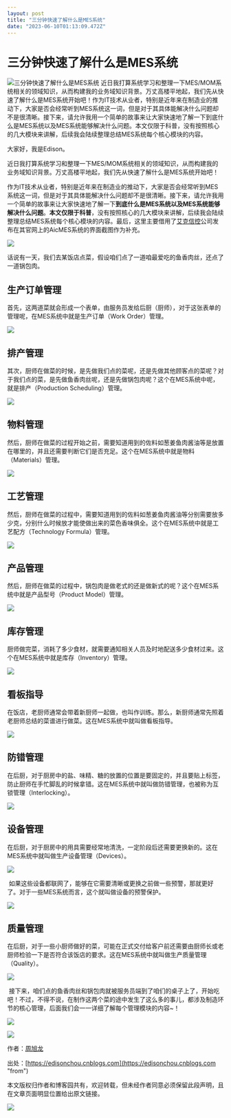 ```yaml
---
layout: post
title: "三分钟快速了解什么是MES系统"
date: "2023-06-10T01:13:09.472Z"
---
```

三分钟快速了解什么是MES系统
===============

![三分钟快速了解什么是MES系统](https://img2023.cnblogs.com/blog/381412/202306/381412-20230609194643113-114270250.png) 近日我打算系统学习和整理一下MES/MOM系统相关的领域知识，从而构建我的业务域知识背景。万丈高楼平地起，我们先从快速了解什么是MES系统开始吧！作为IT技术从业者，特别是近年来在制造业的推动下，大家是否会经常听到MES系统这一词，但是对于其具体能解决什么问题却不是很清晰。接下来，请允许我用一个简单的故事来让大家快速地了解一下到底什么是MES系统以及MES系统能够解决什么问题。本文仅限于科普，没有按照核心的几大模块来讲解，后续我会陆续整理总结MES系统每个核心模块的内容。

大家好，我是Edison。

近日我打算系统学习和整理一下MES/MOM系统相关的领域知识，从而构建我的业务域知识背景。万丈高楼平地起，我们先从快速了解什么是MES系统开始吧！

作为IT技术从业者，特别是近年来在制造业的推动下，大家是否会经常听到MES系统这一词，但是对于其具体能解决什么问题却不是很清晰。接下来，请允许我用一个简单的故事来让大家快速地了解一下**到底什么是MES系统以及MES系统能够解决什么问题**。**本文仅限于科普**，没有按照核心的几大模块来讲解，后续我会陆续整理总结MES系统每个核心模块的内容。最后，这里主要借用了[艾克信控](http://www.aic-tech.com/)公司发布在其官网上的AicMES系统的界面截图作为补充。

![](https://img2023.cnblogs.com/blog/381412/202306/381412-20230608211557898-804801083.png)

话说有一天，我们去某饭店点菜，假设咱们点了一道咱最爱吃的鱼香肉丝，还点了一道锅包肉。

生产订单管理
------

首先，这两道菜就会形成一个表单，由服务员发给后厨（厨师），对于这张表单的管理呢，在MES系统中就是生产订单（Work Order）管理。

![](https://img2023.cnblogs.com/blog/381412/202306/381412-20230609193822168-1115360600.png)

排产管理
----

其次，厨师在做菜的时候，是先做我们点的菜呢，还是先做其他顾客点的菜呢？对于我们点的菜，是先做鱼香肉丝呢，还是先做锅包肉呢？这个在MES系统中呢，就是排产（Production Scheduling）管理。

![](https://img2023.cnblogs.com/blog/381412/202306/381412-20230609193837240-1406825520.png)

物料管理
----

然后，厨师在做菜的过程开始之前，需要知道用到的佐料如葱姜鱼肉酱油等是放置在哪里的，并且还需要判断它们是否充足。这个在MES系统中就是物料（Materials）管理。

![](https://img2023.cnblogs.com/blog/381412/202306/381412-20230609193923521-1885058863.png)

工艺管理
----

然后，厨师在做菜的过程中，需要知道用到的佐料如葱姜鱼肉酱油等分别需要放多少克，分别什么时候放才能使做出来的菜色香味俱全。这个在MES系统中就是工艺配方（Technology Formula）管理。

![](https://img2023.cnblogs.com/blog/381412/202306/381412-20230609193951251-761176684.png)

产品管理
----

然后，厨师在做菜的过程中，锅包肉是做老式的还是做新式的呢？这个在MES系统中就是产品型号（Product Model）管理。

![](https://img2023.cnblogs.com/blog/381412/202306/381412-20230609194100907-1730337421.png)

库存管理
----

厨师做完菜，消耗了多少食材，就需要通知相关人员及时地配送多少食材过来。这个在MES系统中就是库存（Inventory）管理。

![](https://img2023.cnblogs.com/blog/381412/202306/381412-20230609194122367-347750464.png)

看板指导
----

在饭店，老厨师通常会带着新厨师一起做，也叫作训练。那么，新厨师通常先照着老厨师总结的菜谱进行做菜。这在MES系统中就叫做看板指导。

![](https://img2023.cnblogs.com/blog/381412/202306/381412-20230609194207291-88819064.png)

防错管理
----

在后厨，对于厨房中的盐、味精、糖的放置的位置是要固定的，并且要贴上标签，防止厨师在手忙脚乱的时候拿错。这在MES系统中就叫做防错管理，也被称为互锁管理（Interlocking）。

![](https://img2023.cnblogs.com/blog/381412/202306/381412-20230609194243293-482050114.png)

设备管理
----

在后厨，对于厨房中的用具需要经常地清洗，一定阶段后还需要更换新的。这在MES系统中就叫做生产设备管理（Devices）。

![](https://img2023.cnblogs.com/blog/381412/202306/381412-20230609194319043-291325374.png)

 如果这些设备都联网了，能够在它需要清晰或更换之前做一些预警，那就更好了。对于一些MES系统而言，这个就叫做设备的预警保护。

![](https://img2023.cnblogs.com/blog/381412/202306/381412-20230609194330335-2115044732.png)

质量管理
----

在后厨，对于一些小厨师做好的菜，可能在正式交付给客户前还需要由厨师长或老厨师检验一下是否符合该饭店的要求。这在MES系统中就叫做生产质量管理（Quality）。

![](https://img2023.cnblogs.com/blog/381412/202306/381412-20230609194417176-1168288779.png)

 接下来，咱们点的鱼香肉丝和锅包肉就被服务员端到了咱们的桌子上了，开始吃吧！不过，不得不说，在制作这两个菜的途中发生了这么多的事儿，都涉及制造环节的核心管理，后面我们会一一详细了解每个管理模块的内容~！

![](https://img2023.cnblogs.com/blog/381412/202306/381412-20230609194446058-516521278.png)

![](https://images.cnblogs.com/cnblogs_com/edisonchou/1647700/o_200902144330EdisonTalk-Footer.jpg)

作者：[周旭龙](https://edisonchou.cnblogs.com "author")

出处：[https://edisonchou.cnblogs.com](https://edisonchou.cnblogs.com "from")

本文版权归作者和博客园共有，欢迎转载，但未经作者同意必须保留此段声明，且在文章页面明显位置给出原文链接。

[![](http://service.t.sina.com.cn/widget/qmd/2068032061/d643d182/10.png)](https://weibo.com/u/2068032061?s=6uyXnP)